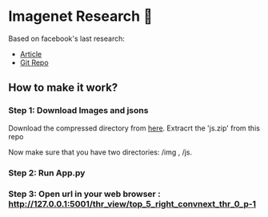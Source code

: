 # Imagenet Research 🌅

Based on facebook's last research:
-  [Article](https://arxiv.org/pdf/2201.03545v1.pdf) 
- [Git Repo](https://github.com/rwightman/pytorch-image-models) 

## How to make it work?  

### Step 1: Download Images and jsons  
Download the compressed directory from [here](https://drive.google.com/file/d/14rMJ5ROnYgopVeEtXZCTzzWxmGSBw5Vd/view?usp=sharing). 
Extracrt the 'js.zip' from this repo  

Now make sure that you have two directories: /img , /js.

### Step 2: Run App.py  
### Step 3: Open url in your web browser : http://127.0.0.1:5001/thr_view/top_5_right_convnext_thr_0_p-1

